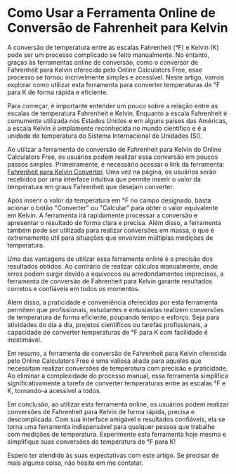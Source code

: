 Como Usar a Ferramenta Online de Conversão de Fahrenheit para Kelvin
====================================================================

A conversão de temperatura entre as escalas Fahrenheit (°F) e Kelvin (K) pode ser um processo complicado se feito manualmente. No entanto, graças às ferramentas online de conversão, como o conversor de Fahrenheit para Kelvin oferecido pelo Online Calculators Free, esse processo se tornou incrivelmente simples e acessível. Neste artigo, vamos explorar como utilizar esta ferramenta para converter temperaturas de °F para K de forma rápida e eficiente.

Para começar, é importante entender um pouco sobre a relação entre as escalas de temperatura Fahrenheit e Kelvin. Enquanto a escala Fahrenheit é comumente utilizada nos Estados Unidos e em alguns países das Américas, a escala Kelvin é amplamente reconhecida no mundo científico e é a unidade de temperatura do Sistema Internacional de Unidades (SI).

Ao utilizar a ferramenta de conversão de Fahrenheit para Kelvin do Online Calculators Free, os usuários podem realizar essa conversão em poucos passos simples. Primeiramente, é necessário acessar o link da ferramenta: [Fahrenheit para Kelvin Converter](https://www.onlinecalculatorsfree.com/pt/convert/fahrenheit-to-kelvin.html). Uma vez na página, os usuários serão recebidos por uma interface intuitiva que permite inserir o valor da temperatura em graus Fahrenheit que desejam converter.

Após inserir o valor da temperatura em °F no campo designado, basta acionar o botão "Converter" ou "Calcular" para obter o valor equivalente em Kelvin. A ferramenta irá rapidamente processar a conversão e apresentar o resultado de forma clara e precisa. Além disso, a ferramenta também pode ser utilizada para realizar conversões em massa, o que é extremamente útil para situações que envolvem múltiplas medições de temperatura.

Uma das vantagens de utilizar essa ferramenta online é a precisão dos resultados obtidos. Ao contrário de realizar cálculos manualmente, onde erros podem surgir devido a equívocos ou arredondamentos imprecisos, a ferramenta de conversão de Fahrenheit para Kelvin garante resultados corretos e confiáveis em todos os momentos.

Além disso, a praticidade e conveniência oferecidas por esta ferramenta permitem que profissionais, estudantes e entusiastas realizem conversões de temperatura de forma eficiente, poupando tempo e esforço. Seja para atividades do dia a dia, projetos científicos ou tarefas profissionais, a capacidade de converter temperaturas de °F para K com facilidade é inestimável.

Em resumo, a ferramenta de conversão de Fahrenheit para Kelvin oferecida pelo Online Calculators Free é uma valiosa aliada para aqueles que necessitam realizar conversões de temperatura com precisão e praticidade. Ao eliminar a complexidade do processo manual, essa ferramenta simplifica significativamente a tarefa de converter temperaturas entre as escalas °F e K, tornando-a acessível a todos.

Em conclusão, ao utilizar esta ferramenta online, os usuários podem realizar conversões de Fahrenheit para Kelvin de forma rápida, precisa e descomplicada. Com sua interface amigável e resultados confiáveis, ela se torna uma ferramenta indispensável para qualquer pessoa que trabalhe com medições de temperatura. Experimente esta ferramenta hoje mesmo e simplifique suas conversões de temperatura de °F para K!

Espero ter atendido às suas expectativas com este artigo. Se precisar de mais alguma coisa, não hesite em me contatar.